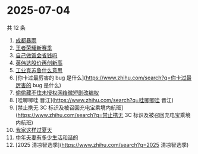 # 2025-07-04

共 12 条

<!-- BEGIN -->
<!-- 最后更新时间 Fri Jul 04 2025 21:25:30 GMT+0800 (China Standard Time) -->

1. [成都暴雨](https://www.zhihu.com/search?q=成都暴雨)
1. [王者荣耀新赛季](https://www.zhihu.com/search?q=王者荣耀新赛季)
1. [自己做饭会省钱吗](https://www.zhihu.com/search?q=自己做饭会省钱吗)
1. [英伟达股价再创新高](https://www.zhihu.com/search?q=英伟达股价再创新高)
1. [工业克苏鲁什么意思](https://www.zhihu.com/search?q=工业克苏鲁什么意思)
1. [你卡过最厉害的 bug 是什么](https://www.zhihu.com/search?q=你卡过最厉害的 bug
   是什么)
1. [偷偷藏不住未授权网络微短剧改编权](https://www.zhihu.com/search?q=偷偷藏不住未授权网络微短剧改编权)
1. [哇唧唧哇 晋江](https://www.zhihu.com/search?q=哇唧唧哇 晋江)
1. [禁止携无 3C
   标识及被召回充电宝乘境内航班](https://www.zhihu.com/search?q=禁止携无 3C
   标识及被召回充电宝乘境内航班)
1. [我家这样过夏天](https://www.zhihu.com/search?q=我家这样过夏天)
1. [中年夫妻有多少生活和谐的](https://www.zhihu.com/search?q=中年夫妻有多少生活和谐的)
1. [2025 清凉智选季](https://www.zhihu.com/search?q=2025 清凉智选季)

<!-- END -->
